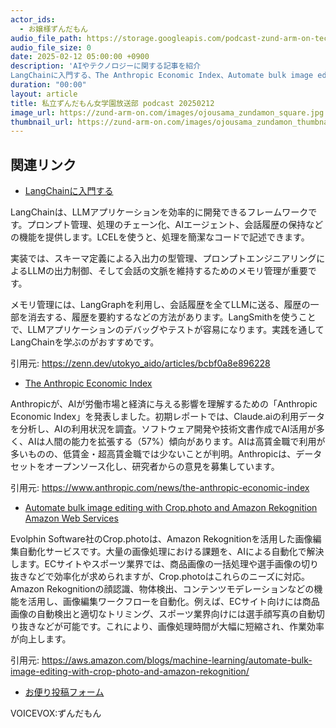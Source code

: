 ```yaml
---
actor_ids:
  - お嬢様ずんだもん
audio_file_path: https://storage.googleapis.com/podcast-zund-arm-on-tech/audio/私立ずんだもん女学園放送部_podcast_20250212.mp3
audio_file_size: 0
date: 2025-02-12 05:00:00 +0900
description: 'AIやテクノロジーに関する記事を紹介  
LangChainに入門する、The Anthropic Economic Index、Automate bulk image editing with Crop.photo and Amazon Rekognition  Amazon Web Services'
duration: "00:00"
layout: article
title: 私立ずんだもん女学園放送部 podcast 20250212
image_url: https://zund-arm-on.com/images/ojousama_zundamon_square.jpg
thumbnail_url: https://zund-arm-on.com/images/ojousama_zundamon_thumbnail.jpg
---
```


## 関連リンク


- [LangChainに入門する](https://zenn.dev/utokyo_aido/articles/bcbf0a8e896228)  


LangChainは、LLMアプリケーションを効率的に開発できるフレームワークです。プロンプト管理、処理のチェーン化、AIエージェント、会話履歴の保持などの機能を提供します。LCELを使うと、処理を簡潔なコードで記述できます。

実装では、スキーマ定義による入出力の型管理、プロンプトエンジニアリングによるLLMの出力制御、そして会話の文脈を維持するためのメモリ管理が重要です。

メモリ管理には、LangGraphを利用し、会話履歴を全てLLMに送る、履歴の一部を消去する、履歴を要約するなどの方法があります。LangSmithを使うことで、LLMアプリケーションのデバッグやテストが容易になります。実践を通してLangChainを学ぶのがおすすめです。


引用元: https://zenn.dev/utokyo_aido/articles/bcbf0a8e896228


- [The Anthropic Economic Index](https://www.anthropic.com/news/the-anthropic-economic-index)  


Anthropicが、AIが労働市場と経済に与える影響を理解するための「Anthropic Economic Index」を発表しました。初期レポートでは、Claude.aiの利用データを分析し、AIの利用状況を調査。ソフトウェア開発や技術文書作成でAI活用が多く、AIは人間の能力を拡張する（57%）傾向があります。AIは高賃金職で利用が多いものの、低賃金・超高賃金職では少ないことが判明。Anthropicは、データセットをオープンソース化し、研究者からの意見を募集しています。


引用元: https://www.anthropic.com/news/the-anthropic-economic-index


- [Automate bulk image editing with Crop.photo and Amazon Rekognition  Amazon Web Services](https://aws.amazon.com/blogs/machine-learning/automate-bulk-image-editing-with-crop-photo-and-amazon-rekognition/)  


Evolphin Software社のCrop.photoは、Amazon Rekognitionを活用した画像編集自動化サービスです。大量の画像処理における課題を、AIによる自動化で解決します。ECサイトやスポーツ業界では、商品画像の一括処理や選手画像の切り抜きなどで効率化が求められますが、Crop.photoはこれらのニーズに対応。Amazon Rekognitionの顔認識、物体検出、コンテンツモデレーションなどの機能を活用し、画像編集ワークフローを自動化。例えば、ECサイト向けには商品画像の自動検出と適切なトリミング、スポーツ業界向けには選手顔写真の自動切り抜きなどが可能です。これにより、画像処理時間が大幅に短縮され、作業効率が向上します。


引用元: https://aws.amazon.com/blogs/machine-learning/automate-bulk-image-editing-with-crop-photo-and-amazon-rekognition/



- [お便り投稿フォーム](https://forms.gle/ffg4JTfqdiqK62qf9)

VOICEVOX:ずんだもん
